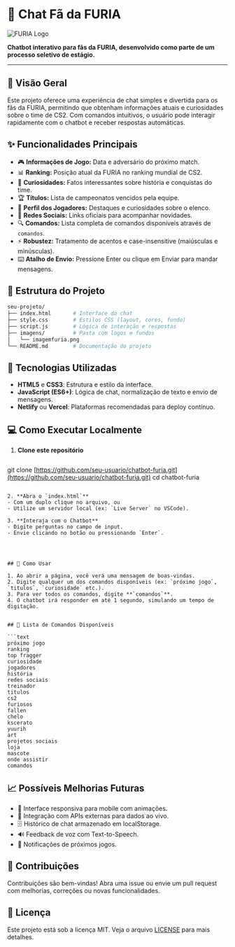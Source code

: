 # 🤖 Chat Fã da FURIA

![FURIA Logo](imagens/logo.png)

**Chatbot interativo para fãs da FURIA, desenvolvido como parte de um processo seletivo de estágio.**

---

## 🎯 Visão Geral

Este projeto oferece uma experiência de chat simples e divertida para os fãs da FURIA, permitindo que obtenham informações atuais e curiosidades sobre o time de CS2. Com comandos intuitivos, o usuário pode interagir rapidamente com o chatbot e receber respostas automáticas.

## ✨ Funcionalidades Principais

* 🎮 **Informações de Jogo:** Data e adversário do próximo match.
* 📊 **Ranking:** Posição atual da FURIA no ranking mundial de CS2.
* 🐾 **Curiosidades:** Fatos interessantes sobre história e conquistas do time.
* 🏆 **Títulos:** Lista de campeonatos vencidos pela equipe.
* 👤 **Perfil dos Jogadores:** Destaques e curiosidades sobre o elenco.
* 📱 **Redes Sociais:** Links oficiais para acompanhar novidades.
* 🔍 **Comandos:** Lista completa de comandos disponíveis através de `comandos`.
* ⚡ **Robustez:** Tratamento de acentos e case-insensitive (maiúsculas e minúsculas).
* ⌨️ **Atalho de Envio:** Pressione Enter ou clique em Enviar para mandar mensagens.

## 📂 Estrutura do Projeto

```bash
seu-projeto/
├── index.html       # Interface do chat
├── style.css        # Estilos CSS (layout, cores, fundo)
├── script.js        # Lógica de interação e respostas
├── imagens/         # Pasta com logos e fundos
│   └── imagemfuria.png
└── README.md        # Documentação do projeto
```

## 🚀 Tecnologias Utilizadas

* **HTML5** e **CSS3**: Estrutura e estilo da interface.
* **JavaScript (ES6+)**: Lógica de chat, normalização de texto e envio de mensagens.
* **Netlify** ou **Vercel**: Plataformas recomendadas para deploy contínuo.

## 💻 Como Executar Localmente

1. **Clone este repositório**

   ```bash
   ```

git clone [https://github.com/seu-usuario/chatbot-furia.git](https://github.com/seu-usuario/chatbot-furia.git)
cd chatbot-furia

````

2. **Abra o `index.html`**
- Com um duplo clique no arquivo, ou
- Utilize um servidor local (ex: `Live Server` no VSCode).

3. **Interaja com o Chatbot**
- Digite perguntas no campo de input.
- Envie clicando no botão ou pressionando `Enter`.




## 📖 Como Usar

1. Ao abrir a página, você verá uma mensagem de boas-vindas.
2. Digite qualquer um dos comandos disponíveis (ex: `próximo jogo`, `titulos`, `curiosidade` etc.).
3. Para ver todos os comandos, digite **`comandos`**.
4. O chatbot irá responder em até 1 segundo, simulando um tempo de digitação.


## 📜 Lista de Comandos Disponíveis

```text
próximo jogo
ranking
top fragger
curiosidade
jogadores
história
redes sociais
treinador
titulos
cs2
furiosos
fallen
chelo
kscerato
yuurih
art
projetos sociais
loja
mascote
onde assistir
comandos
````

## 📈 Possíveis Melhorias Futuras

* 🎨 Interface responsiva para mobile com animações.
* 🤖 Integração com APIs externas para dados ao vivo.
* 🗄️ Histórico de chat armazenado em localStorage.
* 🔊 Feedback de voz com Text-to-Speech.
* 🔔 Notificações de próximos jogos.

## 🤝 Contribuições

Contribuições são bem-vindas! Abra uma issue ou envie um pull request com melhorias, correções ou novas funcionalidades.

## 📝 Licença

Este projeto está sob a licença MIT. Veja o arquivo [LICENSE](LICENSE) para mais detalhes.
